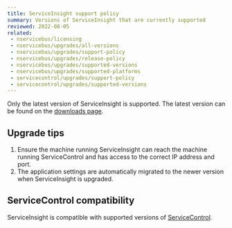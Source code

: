 ```yaml
---
title: ServiceInsight support policy
summary: Versions of ServiceInsight that are currently supported
reviewed: 2022-08-05
related:
 - nservicebus/licensing
 - nservicebus/upgrades/all-versions
 - nservicebus/upgrades/support-policy
 - nservicebus/upgrades/release-policy
 - nservicebus/upgrades/supported-versions
 - nservicebus/upgrades/supported-platforms
 - servicecontrol/upgrades/support-policy
 - servicecontrol/upgrades/supported-versions
---
```


Only the latest version of ServiceInsight is supported. The latest version can be found on the [downloads page](https://particular.net/downloads).

## Upgrade tips

1. Ensure the machine running ServiceInsight can reach the machine running ServiceControl and has access to the correct IP address and port.
1. The application settings are automatically migrated to the newer version when ServiceInsight is upgraded.

## ServiceControl compatibility

ServiceInsight is compatible with supported versions of [ServiceControl](/servicecontrol/upgrades/supported-versions.md).
